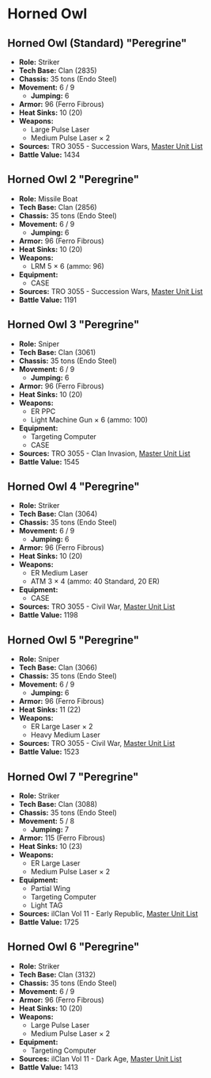 # Horned Owl
## Horned Owl (Standard) "Peregrine"
- **Role:** Striker
- **Tech Base:** Clan (2835)
- **Chassis:** 35 tons (Endo Steel)
- **Movement:** 6 / 9
  - **Jumping:** 6
- **Armor:** 96 (Ferro Fibrous)
- **Heat Sinks:** 10 (20)
- **Weapons:**
  - Large Pulse Laser
  - Medium Pulse Laser × 2
- **Sources:** TRO 3055 - Succession Wars, [Master Unit List](http://masterunitlist.info/Unit/Details/2472/peregrine-horned-owl-standard)
- **Battle Value:** 1434

## Horned Owl 2 "Peregrine"
- **Role:** Missile Boat
- **Tech Base:** Clan (2856)
- **Chassis:** 35 tons (Endo Steel)
- **Movement:** 6 / 9
  - **Jumping:** 6
- **Armor:** 96 (Ferro Fibrous)
- **Heat Sinks:** 10 (20)
- **Weapons:**
  - LRM 5 × 6 (ammo: 96)
- **Equipment:**
  - CASE
- **Sources:** TRO 3055 - Succession Wars, [Master Unit List](http://masterunitlist.info/Unit/Details/2473/peregrine-horned-owl-2)
- **Battle Value:** 1191

## Horned Owl 3 "Peregrine"
- **Role:** Sniper
- **Tech Base:** Clan (3061)
- **Chassis:** 35 tons (Endo Steel)
- **Movement:** 6 / 9
  - **Jumping:** 6
- **Armor:** 96 (Ferro Fibrous)
- **Heat Sinks:** 10 (20)
- **Weapons:**
  - ER PPC
  - Light Machine Gun × 6 (ammo: 100)
- **Equipment:**
  - Targeting Computer
  - CASE
- **Sources:** TRO 3055 - Clan Invasion, [Master Unit List](http://masterunitlist.info/Unit/Details/2474/peregrine-horned-owl-3)
- **Battle Value:** 1545

## Horned Owl 4 "Peregrine"
- **Role:** Striker
- **Tech Base:** Clan (3064)
- **Chassis:** 35 tons (Endo Steel)
- **Movement:** 6 / 9
  - **Jumping:** 6
- **Armor:** 96 (Ferro Fibrous)
- **Heat Sinks:** 10 (20)
- **Weapons:**
  - ER Medium Laser
  - ATM 3 × 4 (ammo: 40 Standard, 20 ER)
- **Equipment:**
  - CASE
- **Sources:** TRO 3055 - Civil War, [Master Unit List](http://masterunitlist.info/Unit/Details/2475/peregrine-horned-owl-4)
- **Battle Value:** 1198

## Horned Owl 5 "Peregrine"
- **Role:** Sniper
- **Tech Base:** Clan (3066)
- **Chassis:** 35 tons (Endo Steel)
- **Movement:** 6 / 9
  - **Jumping:** 6
- **Armor:** 96 (Ferro Fibrous)
- **Heat Sinks:** 11 (22)
- **Weapons:**
  - ER Large Laser × 2
  - Heavy Medium Laser
- **Sources:** TRO 3055 - Civil War, [Master Unit List](http://masterunitlist.info/Unit/Details/2476/peregrine-horned-owl-5)
- **Battle Value:** 1523

## Horned Owl 7 "Peregrine"
- **Role:** Striker
- **Tech Base:** Clan (3088)
- **Chassis:** 35 tons (Endo Steel)
- **Movement:** 5 / 8
  - **Jumping:** 7
- **Armor:** 115 (Ferro Fibrous)
- **Heat Sinks:** 10 (23)
- **Weapons:**
  - ER Large Laser
  - Medium Pulse Laser × 2
- **Equipment:**
  - Partial Wing
  - Targeting Computer
  - Light TAG
- **Sources:** ilClan Vol 11 - Early Republic, [Master Unit List](http://masterunitlist.info/Unit/Details/7749/peregrine-horned-owl-7-shimafukuro)
- **Battle Value:** 1725

## Horned Owl 6 "Peregrine"
- **Role:** Striker
- **Tech Base:** Clan (3132)
- **Chassis:** 35 tons (Endo Steel)
- **Movement:** 6 / 9
- **Armor:** 96 (Ferro Fibrous)
- **Heat Sinks:** 10 (20)
- **Weapons:**
  - Large Pulse Laser
  - Medium Pulse Laser × 2
- **Equipment:**
  - Targeting Computer
- **Sources:** ilClan Vol 11 - Dark Age, [Master Unit List](http://masterunitlist.info/Unit/Details/7748/peregrine-horned-owl-6)
- **Battle Value:** 1413

